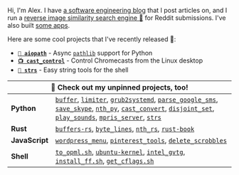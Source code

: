 Hi, I'm Alex. I have [a software engineering blog](https://alexdelorenzo.dev/) that I post articles on, and I run a [reverse image similarity search engine 🔎](https://dupebot.firstbyte.dev/) for Reddit submissions. I've also built [some apps](https://producthunt.com/@alexdelorenzo/made).


Here are some cool projects that I've recently released 🎉:
- **[`📂 aiopath`](https://github.com/alexdelorenzo/aiopath)** - Async [`pathlib`](https://docs.python.org/3/library/pathlib.html) support for Python
- **[`📺 cast_control`](https://github.com/alexdelorenzo/aiopath)** - Control Chromecasts from the Linux desktop
- **[`🧵 strs`](https://github.com/alexdelorenzo/strs)** - Easy string tools for the shell

<p></p>
<table>
    <thead>
        <tr>
            <th colspan="2">📌 Check out my unpinned projects, too!</th>
        </tr>
    </thead>
 <tr>
  <td><b>Python</b></td>

  <td>
    <a href="https://github.com/alexdelorenzo/buffer"><code>buffer</code></a>, <a href="https://github.com/alexdelorenzo/limiter"><code>limiter</code></a>, <a href="https://github.com/alexdelorenzo/grub2systemd"><code>grub2systemd</code></a>, <a href="https://github.com/alexdelorenzo/parse_google_sms"><code>parse_google_sms</code></a>, <a href="https://github.com/alexdelorenzo/save_skype"><code>save_skype</code></a>, <a href="https://github.com/alexdelorenzo/nth_py"><code>nth_py</code></a>, <a href="https://github.com/alexdelorenzo/cast_convert"><code>cast_convert</code></a>, <a href="https://github.com/alexdelorenzo/disjoint_set"><code>disjoint_set</code></a>, <a href="https://github.com/alexdelorenzo/play_sounds"><code>play_sounds</code></a>, <a href="https://github.com/alexdelorenzo/mpris_server"><code>mpris_server</code></a>, <a href="https://github.com/alexdelorenzo/strs"><code>strs</code></a>
  </td>
 
 </tr>
 
 <tr>
  <td><b>Rust</b></td>
    
   <td>
     <a href="https://github.com/alexdelorenzo/buffers-rs"><code>buffers-rs</code></a>, <a href="https://github.com/alexdelorenzo/byte_lines"><code>byte_lines</code></a>, <a href="https://github.com/alexdelorenzo/nth_rs"><code>nth_rs</code></a>, <a href="https://github.com/alexdelorenzo/rust-book"><code>rust-book</code></a>
   </td>
 </tr>

 <tr>
  <td><b>JavaScript</b></td>

  <td>
   <a href="https://github.com/alexdelorenzo/wordpress_menu"><code>wordpress_menu</code></a>, <a href="https://github.com/alexdelorenzo/pinterest_tools"><code>pinterest_tools</code></a>, <a href="https://github.com/alexdelorenzo/delete_scrobbles"><code>delete_scrobbles</code></a>
 </td>

 </tr>
 
  <tr>
  <td><b>Shell</b></td>
 
  <td>
   <a href="https://gist.github.com/alexdelorenzo/47267d8ba7cd50735517fe2c9da84414"><code>to_opml.sh</code></a>, <a href="https://github.com/alexdelorenzo/ubuntu-kernel"><code>ubuntu-kernel</code></a>, <a href="https://github.com/alexdelorenzo/intel-gvtg"><code>intel_gvtg</code></a>, <a href="https://gist.github.com/alexdelorenzo/041f1d28df63419527bd189390a0595a"><code>install_ff.sh</code></a>, <a href="https://gist.github.com/alexdelorenzo/866225bb5de796efc65a09371b4880e6"><code>get_cflags.sh</code></a>
 </td>
  
 </tr>
</table>

<!-- | Python | Rust | JavaScript | Shell |
|--------|------|------------|-------|
|[`buffer`](https://github.com/alexdelorenzo/buffer), [`limiter`](https://github.com/alexdelorenzo/limiter), [`grub2systemd`](https://github.com/alexdelorenzo/grub2systemd), [`parse_google_sms`](https://github.com/alexdelorenzo/parse_google_sms), [`save_skype`](https://github.com/alexdelorenzo/save_skype), [`nth_py`](https://github.com/alexdelorenzo/nth_py), [`cast_convert`](https://github.com/alexdelorenzo/cast_convert), [`disjoint_set`](https://github.com/alexdelorenzo/disjoint_set), [`play_sounds`](https://github.com/alexdelorenzo/play_sounds), [`mpris_server`](https://github.com/alexdelorenzo/mpris_server), [`strs`](https://github.com/alexdelorenzo/strs)|[`buffers-rs`](https://github.com/alexdelorenzo/buffers-rs), [`byte_lines`](https://github.com/alexdelorenzo/byte_lines), [`nth_rs`](https://github.com/alexdelorenzo/nth_rs), [`rust-book`](https://github.com/alexdelorenzo/rust-book)|[`wordpress_menu`](https://github.com/alexdelorenzo/wordpress_menu), [`pinterest_tools`](https://github.com/alexdelorenzo/pinterest_tools), [`delete_scrobbles`](https://github.com/alexdelorenzo/delete_scrobbles)|[`to_opml.sh`](https://gist.github.com/alexdelorenzo/47267d8ba7cd50735517fe2c9da84414), [`ubuntu-kernel`](https://github.com/alexdelorenzo/ubuntu-kernel), [`intel_gvtg`](https://github.com/alexdelorenzo/intel-gvtg), [`install_ff.sh`](https://gist.github.com/alexdelorenzo/041f1d28df63419527bd189390a0595a), [`get_cflags.sh`](https://gist.github.com/alexdelorenzo/866225bb5de796efc65a09371b4880e6)|
 -->

<!--| Python | Rust | JavaScript | Shell |
|--------|------|------------|-------|
|[buffer](https://gitlab.com/thismachinechills/buffer)|[buffer_rs](https://gitlab.com/thismachinechills/buffers-rs)|[wordpress_menu](https://github.com/alexdelorenzo/wordpress_menu)|[to_opml.sh](https://github.com/airsonic/airsonic/issues/1422#issuecomment-561431535)|
|[limiter](https://gitlab.com/thismachinechills/limiter)|[nth_rs](https://github.com/alexdelorenzo/nth_rs)|[pinterest_tools](https://github.com/alexdelorenzo/pinterest_tools)|[ubuntu-kernel](https://github.com/alexdelorenzo/ubuntu-kernel)|
|[grub2systemd](https://github.com/alexdelorenzo/grub2systemd)|[rust-book](https://github.com/alexdelorenzo/rust-book)|            |[intel_gvtg](https://github.com/alexdelorenzo/intel-gvtg)|
|[parse_google_sms](https://github.com/alexdelorenzo/parse_google_sms)| | | | -->

<!--
## Python
 - [limiter](https://gitlab.com/thismachinechills/limiter)
 - [buffer](https://gitlab.com/thismachinechills/buffer)
 - [grub2systemd](https://github.com/alexdelorenzo/grub2systemd)
 - [parse_google_sms](https://github.com/alexdelorenzo/parse_google_sms)

## Rust
 - [buffer_rs](https://gitlab.com/thismachinechills/buffer_rs)
 - [nth_rs](https://github.com/alexdelorenzo/nth_rs)
 - [rust-book](https://github.com/alexdelorenzo/rust-book)

## Shell
 - [to_opml.sh](https://github.com/airsonic/airsonic/issues/1422#issuecomment-561431535)
 - [ubuntu-kernel](https://github.com/alexdelorenzo/ubuntu-kernel)
 - [transmission_user](https://github.com/alexdelorenzo/transmission_user)
 - [intel_gvtg](https://github.com/alexdelorenzo/intel-gvtg)

## JavaScript
 - [wordpress_menu](https://github.com/alexdelorenzo/wordpress_menu)
 - [pinterest_tools](https://github.com/alexdelorenzo/pinterest_tools)


**alexdelorenzo/alexdelorenzo** is a ✨ _special_ ✨ repository because its `README.md` (this file) appears on your GitHub profile.

Here are some ideas to get you started:

- 🔭 I’m currently working on ...
- 🌱 I’m currently learning ...
- 👯 I’m looking to collaborate on ...
- 🤔 I’m looking for help with ...
- 💬 Ask me about ...
- 📫 How to reach me: ...
- 😄 Pronouns: ...
- ⚡ Fun fact: ...
-->
